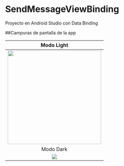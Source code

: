 # SendMessageViewBinding
Proyecto en Android Studio con Data Binding

##Campuras de pantalla de la app

| Modo Light |
| :---------------:|
| <img src="https://github.com/jessicasrui/SendMessageViewBinding/tree/main/imagenes/1.jpg>" width="300px"> | ![](https://github.com/jessicasrui/SendMessageViewBinding/tree/main/imagenes/2.jpg) | $ |
| Modo Dark |
| ![](https://github.com/jessicasrui/SendMessageViewBinding/tree/main/imagenes/4.jpg) | ![](https://github.com/jessicasrui/SendMessageViewBinding/tree/main/imagenes/5.jpg) |   $ |